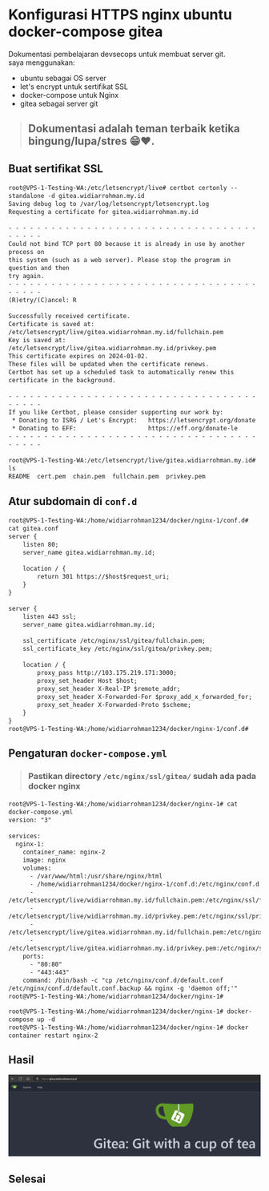 # Konfigurasi HTTPS nginx ubuntu docker-compose gitea
Dokumentasi pembelajaran devsecops untuk membuat server git.\
saya menggunakan:
- ubuntu sebagai OS server
- let's encrypt untuk sertifikat SSL
- docker-compose untuk Nginx
- gitea sebagai server git

> ## Dokumentasi adalah teman terbaik ketika bingung/lupa/stres 😁❤️.

## Buat sertifikat SSL
```shell
root@VPS-1-Testing-WA:/etc/letsencrypt/live# certbot certonly --standalone -d gitea.widiarrohman.my.id
Saving debug log to /var/log/letsencrypt/letsencrypt.log
Requesting a certificate for gitea.widiarrohman.my.id

- - - - - - - - - - - - - - - - - - - - - - - - - - - - - - - - - - - - - - - -
Could not bind TCP port 80 because it is already in use by another process on
this system (such as a web server). Please stop the program in question and then
try again.
- - - - - - - - - - - - - - - - - - - - - - - - - - - - - - - - - - - - - - - -
(R)etry/(C)ancel: R

Successfully received certificate.
Certificate is saved at: /etc/letsencrypt/live/gitea.widiarrohman.my.id/fullchain.pem
Key is saved at:         /etc/letsencrypt/live/gitea.widiarrohman.my.id/privkey.pem
This certificate expires on 2024-01-02.
These files will be updated when the certificate renews.
Certbot has set up a scheduled task to automatically renew this certificate in the background.

- - - - - - - - - - - - - - - - - - - - - - - - - - - - - - - - - - - - - - - -
If you like Certbot, please consider supporting our work by:
 * Donating to ISRG / Let's Encrypt:   https://letsencrypt.org/donate
 * Donating to EFF:                    https://eff.org/donate-le
- - - - - - - - - - - - - - - - - - - - - - - - - - - - - - - - - - - - - - - -

root@VPS-1-Testing-WA:/etc/letsencrypt/live/gitea.widiarrohman.my.id# ls
README  cert.pem  chain.pem  fullchain.pem  privkey.pem
```

## Atur subdomain di `conf.d`
```shell
root@VPS-1-Testing-WA:/home/widiarrohman1234/docker/nginx-1/conf.d# cat gitea.conf
server {
    listen 80;
    server_name gitea.widiarrohman.my.id;

    location / {
        return 301 https://$host$request_uri;
    }
}

server {
    listen 443 ssl;
    server_name gitea.widiarrohman.my.id;

    ssl_certificate /etc/nginx/ssl/gitea/fullchain.pem;
    ssl_certificate_key /etc/nginx/ssl/gitea/privkey.pem;

    location / {
        proxy_pass http://103.175.219.171:3000;
        proxy_set_header Host $host;
        proxy_set_header X-Real-IP $remote_addr;
        proxy_set_header X-Forwarded-For $proxy_add_x_forwarded_for;
        proxy_set_header X-Forwarded-Proto $scheme;
    }
}
root@VPS-1-Testing-WA:/home/widiarrohman1234/docker/nginx-1/conf.d#
```

## Pengaturan `docker-compose.yml`
> ### Pastikan directory `/etc/nginx/ssl/gitea/` sudah ada pada docker nginx
```shell
root@VPS-1-Testing-WA:/home/widiarrohman1234/docker/nginx-1# cat docker-compose.yml
version: "3"

services:
  nginx-1:
    container_name: nginx-2
    image: nginx
    volumes:
      - /var/www/html:/usr/share/nginx/html
      - /home/widiarrohman1234/docker/nginx-1/conf.d:/etc/nginx/conf.d
      - /etc/letsencrypt/live/widiarrohman.my.id/fullchain.pem:/etc/nginx/ssl/fullchain.pem
      - /etc/letsencrypt/live/widiarrohman.my.id/privkey.pem:/etc/nginx/ssl/privkey.pem
      - /etc/letsencrypt/live/gitea.widiarrohman.my.id/fullchain.pem:/etc/nginx/ssl/gitea/fullchain.pem
      - /etc/letsencrypt/live/gitea.widiarrohman.my.id/privkey.pem:/etc/nginx/ssl/gitea/privkey.pem
    ports:
      - "80:80"
      - "443:443"
    command: /bin/bash -c "cp /etc/nginx/conf.d/default.conf /etc/nginx/conf.d/default.conf.backup && nginx -g 'daemon off;'"
root@VPS-1-Testing-WA:/home/widiarrohman1234/docker/nginx-1#
```
```shell
root@VPS-1-Testing-WA:/home/widiarrohman1234/docker/nginx-1# docker-compose up -d
root@VPS-1-Testing-WA:/home/widiarrohman1234/docker/nginx-1# docker container restart nginx-2

```

## Hasil
![Alt text](../image/httpsgitrawidiarrohman.png)


## Selesai
